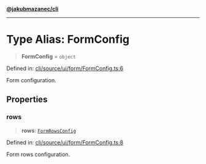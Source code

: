 [**@jakubmazanec/cli**](../README.md)

---

# Type Alias: FormConfig

> **FormConfig** = `object`

Defined in:
[cli/source/ui/form/FormConfig.ts:6](https://github.com/jakubmazanec/tools/blob/a1a5edf56256b0aa4e209cc73bc7a07f5d7fc236/packages/cli/source/ui/form/FormConfig.ts#L6)

Form configuration.

## Properties

### rows

> **rows**: [`FormRowsConfig`](FormRowsConfig.md)

Defined in:
[cli/source/ui/form/FormConfig.ts:8](https://github.com/jakubmazanec/tools/blob/a1a5edf56256b0aa4e209cc73bc7a07f5d7fc236/packages/cli/source/ui/form/FormConfig.ts#L8)

Form rows configuration.
